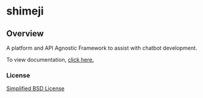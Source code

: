 # shimeji

## Overview
A platform and API Agnostic Framework to assist with chatbot development.

To view documentation, [click here.](https://shimeji.readthedocs.io/en/latest/)

### License
[Simplified BSD License](LICENSE)
